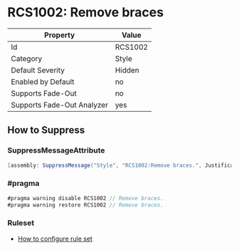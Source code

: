 # RCS1002: Remove braces

Property | Value
--- | ---
Id|RCS1002
Category|Style
Default Severity|Hidden
Enabled by Default|no
Supports Fade\-Out|no
Supports Fade\-Out Analyzer|yes

## How to Suppress

### SuppressMessageAttribute

```csharp
[assembly: SuppressMessage("Style", "RCS1002:Remove braces.", Justification = "<Pending>")]
```

### \#pragma

```csharp
#pragma warning disable RCS1002 // Remove braces.
#pragma warning restore RCS1002 // Remove braces.
```

### Ruleset

* [How to configure rule set](../HowToConfigureAnalyzers.md)
